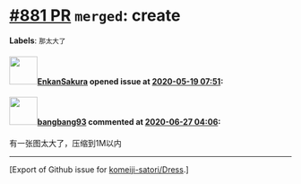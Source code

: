 # [\#881 PR](https://github.com/komeiji-satori/Dress/pull/881) `merged`: create
**Labels**: `那太大了`


#### <img src="https://avatars.githubusercontent.com/u/44488887?u=37db3ed3450e304fa782260f102d491b8a8cdbb2&v=4" width="50">[EnkanSakura](https://github.com/EnkanSakura) opened issue at [2020-05-19 07:51](https://github.com/komeiji-satori/Dress/pull/881):



#### <img src="https://avatars.githubusercontent.com/u/3430784?v=4" width="50">[bangbang93](https://github.com/bangbang93) commented at [2020-06-27 04:06](https://github.com/komeiji-satori/Dress/pull/881#issuecomment-650486044):

有一张图太大了，压缩到1M以内


-------------------------------------------------------------------------------



[Export of Github issue for [komeiji-satori/Dress](https://github.com/komeiji-satori/Dress).]
